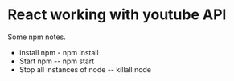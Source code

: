 # React working with youtube API


Some npm notes.
- install npm - npm install
- Start npm -- npm start
- Stop all instances of node -- killall node

